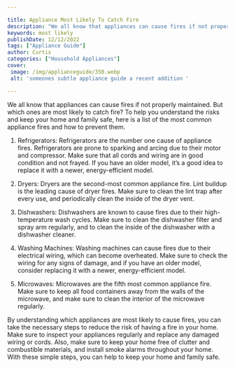 ```yaml
---

title: Appliance Most Likely To Catch Fire
description: "We all know that appliances can cause fires if not properly maintained. But which ones are most likely to catch fire? To help you ...keep reading to learn"
keywords: most likely
publishDate: 12/12/2022
tags: ["Appliance Guide"]
author: Curtis
categories: ["Household Appliances"]
cover: 
 image: /img/applianceguide/350.webp
 alt: 'someones subtle appliance guide a recent addition '

---
```


We all know that appliances can cause fires if not properly maintained. But which ones are most likely to catch fire? To help you understand the risks and keep your home and family safe, here is a list of the most common appliance fires and how to prevent them.

1. Refrigerators: Refrigerators are the number one cause of appliance fires. Refrigerators are prone to sparking and arcing due to their motor and compressor. Make sure that all cords and wiring are in good condition and not frayed. If you have an older model, it’s a good idea to replace it with a newer, energy-efficient model.

2. Dryers: Dryers are the second-most common appliance fire. Lint buildup is the leading cause of dryer fires. Make sure to clean the lint trap after every use, and periodically clean the inside of the dryer vent.

3. Dishwashers: Dishwashers are known to cause fires due to their high-temperature wash cycles. Make sure to clean the dishwasher filter and spray arm regularly, and to clean the inside of the dishwasher with a dishwasher cleaner.

4. Washing Machines: Washing machines can cause fires due to their electrical wiring, which can become overheated. Make sure to check the wiring for any signs of damage, and if you have an older model, consider replacing it with a newer, energy-efficient model.

5. Microwaves: Microwaves are the fifth most common appliance fire. Make sure to keep all food containers away from the walls of the microwave, and make sure to clean the interior of the microwave regularly.

By understanding which appliances are most likely to cause fires, you can take the necessary steps to reduce the risk of having a fire in your home. Make sure to inspect your appliances regularly and replace any damaged wiring or cords. Also, make sure to keep your home free of clutter and combustible materials, and install smoke alarms throughout your home. With these simple steps, you can help to keep your home and family safe.
